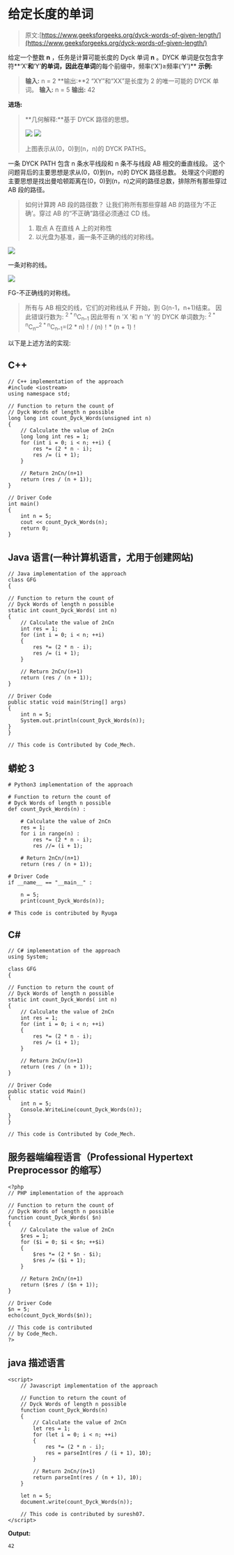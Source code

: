 # 给定长度的单词

> 原文:[https://www.geeksforgeeks.org/dyck-words-of-given-length/](https://www.geeksforgeeks.org/dyck-words-of-given-length/)

给定一个整数 **n** ，任务是计算可能长度的 Dyck 单词 **n** 。DYCK 单词是仅包含字符**‘X’**和**‘Y’**的单词，因此在单词**的每个前缀中，频率(‘X’)≥频率(‘Y’)**
**示例:**

> **输入:** n = 2
> **输出:**2
> “XY”和“XX”是长度为 2 的唯一可能的 DYCK 单词。
> **输入:** n = 5
> **输出:** 42

**进场:**

> **几何解释:**基于 DYCK 路径的思想。
> 
> ![](img/3d0a5b9f1c14b44d46e2cd5cab661760.png) ![](img/6a52c9114ea4591e4cd0566dbf8b412b.png)
> 
> 上图表示从(0，0)到(n，n)的 DYCK PATHS。

一条 DYCK PATH 包含 n 条水平线段和 n 条不与线段 AB 相交的垂直线段。
这个问题背后的主要思想是求从(0，0)到(n，n)的 DYCK 路径总数。
处理这个问题的主要思想是找出曼哈顿距离在(0，0)到(n，n)之间的路径总数，排除所有那些穿过 AB 段的路径。

> 如何计算跨 AB 段的路径数？
> 让我们称所有那些穿越 AB 的路径为‘不正确’。穿过 AB 的“不正确”路径必须通过 CD 线。
> 
> 1.  取点 A 在直线 A 上的对称性
> 2.  以光盘为基准，画一条不正确的线的对称线。

![](img/253cd10f33efe144871ad09b28b9788a.png)

一条对称的线。

![](img/c337415a802b840f927fef64b6f468e8.png)

FG-不正确线的对称线。

> 所有与 AB 相交的线，它们的对称线从 F 开始，到 G(n-1，n+1)结束。
> 因此错误行数为:
> <sup>2 * n</sup>C<sub>n–1</sub>
> 因此带有 n 'X '和 n 'Y '的 DYCK 单词数为:
> <sup>2 * n</sup>C<sub>n</sub>–<sup>2 * n</sup>C<sub>n–1</sub>=(2 * n)！/ (n)！* (n + 1)！

以下是上述方法的实现:

## C++

```
// C++ implementation of the approach
#include <iostream>
using namespace std;

// Function to return the count of
// Dyck Words of length n possible
long long int count_Dyck_Words(unsigned int n)
{
    // Calculate the value of 2nCn
    long long int res = 1;
    for (int i = 0; i < n; ++i) {
        res *= (2 * n - i);
        res /= (i + 1);
    }

    // Return 2nCn/(n+1)
    return (res / (n + 1));
}

// Driver Code
int main()
{
    int n = 5;
    cout << count_Dyck_Words(n);
    return 0;
}
```

## Java 语言(一种计算机语言，尤用于创建网站)

```
// Java implementation of the approach
class GFG
{

// Function to return the count of
// Dyck Words of length n possible
static int count_Dyck_Words( int n)
{
    // Calculate the value of 2nCn
    int res = 1;
    for (int i = 0; i < n; ++i)
    {
        res *= (2 * n - i);
        res /= (i + 1);
    }

    // Return 2nCn/(n+1)
    return (res / (n + 1));
}

// Driver Code
public static void main(String[] args)
{
    int n = 5;
    System.out.println(count_Dyck_Words(n));
}
}

// This code is Contributed by Code_Mech.
```

## 蟒蛇 3

```
# Python3 implementation of the approach

# Function to return the count of
# Dyck Words of length n possible
def count_Dyck_Words(n) :

    # Calculate the value of 2nCn
    res = 1;
    for i in range(n) :
        res *= (2 * n - i);
        res //= (i + 1);

    # Return 2nCn/(n+1)
    return (res / (n + 1));

# Driver Code
if __name__ == "__main__" :

    n = 5;
    print(count_Dyck_Words(n));

# This code is contributed by Ryuga
```

## C#

```
// C# implementation of the approach
using System;

class GFG
{

// Function to return the count of
// Dyck Words of length n possible
static int count_Dyck_Words( int n)
{
    // Calculate the value of 2nCn
    int res = 1;
    for (int i = 0; i < n; ++i)
    {
        res *= (2 * n - i);
        res /= (i + 1);
    }

    // Return 2nCn/(n+1)
    return (res / (n + 1));
}

// Driver Code
public static void Main()
{
    int n = 5;
    Console.WriteLine(count_Dyck_Words(n));
}
}

// This code is Contributed by Code_Mech.
```

## 服务器端编程语言（Professional Hypertext Preprocessor 的缩写）

```
<?php
// PHP implementation of the approach

// Function to return the count of
// Dyck Words of length n possible
function count_Dyck_Words( $n)
{
    // Calculate the value of 2nCn
    $res = 1;
    for ($i = 0; $i < $n; ++$i)
    {
        $res *= (2 * $n - $i);
        $res /= ($i + 1);
    }

    // Return 2nCn/(n+1)
    return ($res / ($n + 1));
}

// Driver Code
$n = 5;
echo(count_Dyck_Words($n));

// This code is contributed
// by Code_Mech.
?>
```

## java 描述语言

```
<script>
    // Javascript implementation of the approach

    // Function to return the count of
    // Dyck Words of length n possible
    function count_Dyck_Words(n)
    {
        // Calculate the value of 2nCn
        let res = 1;
        for (let i = 0; i < n; ++i)
        {
            res *= (2 * n - i);
            res = parseInt(res / (i + 1), 10);
        }

        // Return 2nCn/(n+1)
        return parseInt(res / (n + 1), 10);
    }

    let n = 5;
    document.write(count_Dyck_Words(n));

    // This code is contributed by suresh07.
</script>
```

**Output:** 

```
42
```